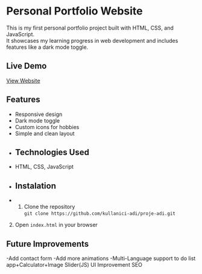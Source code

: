 # Personal Portfolio Website
This is my first personal portfolio project built with HTML, CSS, and JavaScript.  
It showcases my learning progress in web development and includes features like a dark mode toggle.
## Live Demo 
[View Website](https://senin-netlify-linkin.netlify.app)
## Features
- Responsive design
- Dark mode toggle
- Custom icons for hobbies
- Simple and clean layout
- ## Technologies Used
- HTML, CSS, JavaScript
- ## Instalation
- 1. Clone the repository  
   `git clone https://github.com/kullanici-adi/proje-adi.git`
2. Open `index.html` in your browser
## Future Improvements
-Add contact form 
-Add more animations
-Multi-Language support
to do list app+Calculator+Image Slider(JS)
UI Improvement
SEO
